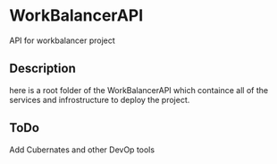 # WorkBalancerAPI

API for workbalancer project

## Description

here is a root folder of the WorkBalancerAPI which containce all of the services and infrostructure to deploy the project.  

## ToDo

Add Cubernates and other DevOp tools  
